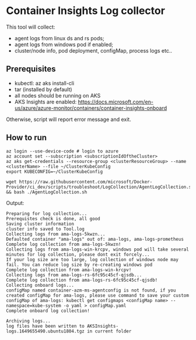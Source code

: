# Container Insights Log collector

This tool will collect:
* agent logs from linux ds and rs pods;
* agent logs from windows pod if enabled;
* cluster/node info, pod deployment, configMap, process logs etc..

## Prerequisites
* kubectl: az aks install-cli
* tar (installed by default)
* all nodes should be running on AKS
* AKS Insights are enabled: https://docs.microsoft.com/en-us/azure/azure-monitor/containers/container-insights-onboard

Otherwise, script will report error message and exit.

## How to run
```
az login --use-device-code # login to azure
az account set --subscription <subscriptionIdOftheCluster>
az aks get-credentials --resource-group <clusterResourceGroup> --name <clusterName> --file ~/ClusterKubeConfig
export KUBECONFIG=~/ClusterKubeConfig

wget https://raw.githubusercontent.com/microsoft/Docker-Provider/ci_dev/scripts/troubleshoot/LogCollection/AgentLogCollection.sh && bash ./AgentLogCollection.sh
```

Output:
```
Preparing for log collection...
Prerequistes check is done, all good
Saving cluster information
cluster info saved to Tool.log
Collecting logs from ama-logs-5kwzn...
Defaulted container "ama-logs" out of: ama-logs, ama-logs-prometheus
Complete log collection from ama-logs-5kwzn!
Collecting logs from ama-logs-win-krcpv, windows pod will take several minutes for log collection, please dont exit forcely...
If your log size are too large, log collection of windows node may fail. You can reduce log size by re-creating windows pod 
Complete log collection from ama-logs-win-krcpv!
Collecting logs from ama-logs-rs-6fc95c45cf-qjsdb...
Complete log collection from ama-logs-rs-6fc95c45cf-qjsdb!
Collecting onboard logs...
configMap named container-azm-ms-agentconfig is not found, if you created configMap for ama-logs, please use command to save your custom configMap of ama-logs: kubectl get configmaps <configMap name> --namespace=kube-system -o yaml > configMap.yaml
Complete onboard log collection!

Archiving logs...
log files have been written to AKSInsights-logs.1649655490.ubuntu1804.tgz in current folder
```
